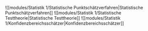 ![[modules/Statistik  1/Statistische Punktschätzverfahren|Statistische Punktschätzverfahren]]
![[modules/Statistik  1/Statistische Testtheorie|Statistische Testtheorie]]
![[modules/Statistik  1/Konfidenzbereichsschätzer|Konfidenzbereichsschätzer]]